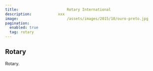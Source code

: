 ```yaml
---
title:						Rotary International
description:			xxx
image:						/assets/images/2015/10/ouro-preto.jpg
pagination: 
  enabled: true
  tag: rotary
---
```



## Rotary

Rotary. 